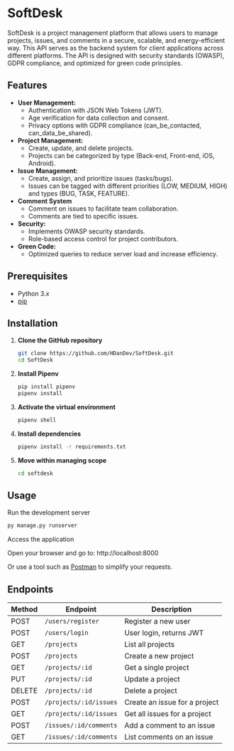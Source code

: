 # SoftDesk

SoftDesk is a project management platform that allows users to manage projects, issues, and comments in a secure, scalable, and energy-efficient way. This API serves as the backend system for client applications across different platforms. The API is designed with security standards (OWASP), GDPR compliance, and optimized for green code principles.

## Features

- **User Management:**
  - Authentication with JSON Web Tokens (JWT).
  - Age verification for data collection and consent.
  - Privacy options with GDPR compliance (can_be_contacted, can_data_be_shared).
- **Project Management:**
  - Create, update, and delete projects.
  - Projects can be categorized by type (Back-end, Front-end, iOS, Android).
- **Issue Management:**
  - Create, assign, and prioritize issues (tasks/bugs).
  - Issues can be tagged with different priorities (LOW, MEDIUM, HIGH) and types (BUG, TASK, FEATURE).
- **Comment System**
  - Comment on issues to facilitate team collaboration.
  - Comments are tied to specific issues.
- **Security:**
  - Implements OWASP security standards.
  - Role-based access control for project contributors.
- **Green Code:**
  - Optimized queries to reduce server load and increase efficiency.

## Prerequisites

- Python 3.x
- [pip](https://pip.pypa.io/en/stable/)

## Installation

1. **Clone the GitHub repository**

    ```sh
    git clone https://github.com/HDanDev/SoftDesk.git
    cd SoftDesk
    ```
   
2. **Install Pipenv**

    ```sh
    pip install pipenv
    pipenv install
    ```

3. **Activate the virtual environment**

    ```sh
    pipenv shell
    ```

4. **Install dependencies**
   
   ```sh
   pipenv install -r requirements.txt
   ```

5. **Move within managing scope**

   ```sh
   cd softdesk
   ```

## Usage

   Run the development server

   ```sh
   py manage.py runserver
   ```

   Access the application

   Open your browser and go to: http://localhost:8000

  Or use a tool such as [Postman](https://identity.getpostman.com/login) to simplify your requests.

## Endpoints

| Method | Endpoint                    | Description                     |
|--------|-----------------------------|---------------------------------|
| POST   | `/users/register`            | Register a new user             |
| POST   | `/users/login`               | User login, returns JWT         |
| GET    | `/projects`                  | List all projects               |
| POST   | `/projects`                  | Create a new project            |
| GET    | `/projects/:id`              | Get a single project            |
| PUT    | `/projects/:id`              | Update a project                |
| DELETE | `/projects/:id`              | Delete a project                |
| POST   | `/projects/:id/issues`       | Create an issue for a project   |
| GET    | `/projects/:id/issues`       | Get all issues for a project    |
| POST   | `/issues/:id/comments`       | Add a comment to an issue       |
| GET    | `/issues/:id/comments`       | List comments on an issue       |
